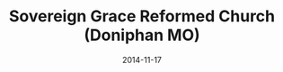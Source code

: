 ---
date: &id001 2014-11-17
end_date: null
location:
  address: 97A Washington Street
  city: Doniphan
  state: MO
minister:
- end: 2014-11-17
  name: Kent W. Harding
  start: 2011-01-01
  type: Organizing Pastor
- end: null
  name: Kent W. Harding
  start: 2014-11-17
  type: Pastor
ministers:
- Kent W. Harding
- Kent W. Harding
name: Sovereign Grace Reformed Church
names:
- end: 2014-11-17
  name: Sovereign Grace Reformed Chapel
  start: 2010-09-17
- end: null
  name: Sovereign Grace Reformed Church
  start: 2014-11-17
origination_date: *id001
raw_data: "MISSOURI\nDoniphan\nSovereign Grace Reformed Chapel  (September 17, 2010\u2013\
  November 17, 2014)\n(received as an unorganized mission work, March 19, 2010)\n\
  Sovereign Grace Reformed Church  (November 17, 2014\u2013 )\n97A Washington Street\n\
  Org. Pastor: Kent W. Harding, 2011\u201314\nPastor: Kent W. Harding, 2014\u2013"
received_from: unorganized mission work
states:
- MO
status:
  active: true
  end_date: null
  reason: null
  received_from: null
  withdrawal_to: null
title: Sovereign Grace Reformed Church (Doniphan MO)
year_established:
- 2014

---
